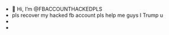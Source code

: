 - 👋 Hi, I’m @FBACCOUNTHACKEDPLS
- pls recover my hacked fb account pls help me guys I Trump u
-  
- 

<!---
FBACCOUNTHACKEDPLS/FBACCOUNTHACKEDPLS is a ✨ special ✨ repository because its `README.md` (this file) appears on your GitHub profile.
You can click the Preview link to take a look at your changes.
--->
